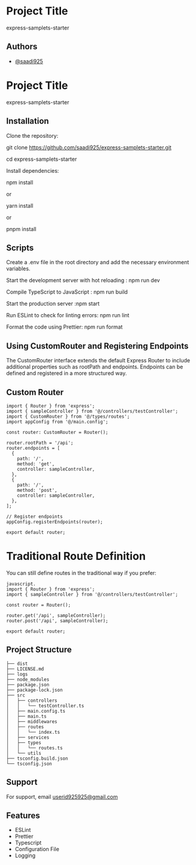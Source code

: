 
# Project Title

express-samplets-starter


## Authors

- [@saadi925](https://www.github.com/saadi925)


# Project Title

express-samplets-starter


## Installation

Clone the repository:

git clone https://github.com/saadi925/express-samplets-starter.git

cd express-samplets-starter

Install dependencies:

npm install

or

yarn install

or 

pnpm install





## Scripts

Create a .env file in the root directory and add the necessary environment variables.



Start the development server with hot reloading  : npm run dev 

Compile TypeScript to JavaScript
:
npm run build


Start the production server
:npm start

Run ESLint to check for linting errors:
npm run lint


Format the code using Prettier:
npm run format
## Using CustomRouter and Registering Endpoints
The CustomRouter interface extends the default Express Router to include additional properties such as rootPath and endpoints. Endpoints can be defined and registered in a more structured way.



## Custom Router 
``` javascript.
import { Router } from 'express';
import { sampleController } from '@/controllers/testController';
import { CustomRouter } from '@/types/routes';
import appConfig from '@/main.config';

const router: CustomRouter = Router();

router.rootPath = '/api';
router.endpoints = [
  {
    path: '/',
    method: 'get',
    controller: sampleController,
  },
  {
    path: '/',
    method: 'post',
    controller: sampleController,
  },
];

// Register endpoints
appConfig.registerEndpoints(router);

export default router;

```
# Traditional Route Definition
You can still define routes in the traditional way if you prefer:
```
javascript.
import { Router } from 'express';
import { sampleController } from '@/controllers/testController';

const router = Router();

router.get('/api', sampleController);
router.post('/api', sampleController);

export default router;

```
## Project Structure 
```.
├── dist
├── LICENSE.md
├── logs
├── node_modules
├── package.json
├── package-lock.json
├── src
│   ├── controllers
│   │   └── testController.ts
│   ├── main.config.ts
│   ├── main.ts
│   ├── middlewares
│   ├── routes
│   │   └── index.ts
│   ├── services
│   ├── types
│   │   └── routes.ts
│   └── utils
├── tsconfig.build.json
└── tsconfig.json
```


## Support

For support, email userid925925@gmail.com


## Features

- ESLint
- Prettier
- Typescript
- Configuration File
- Logging
